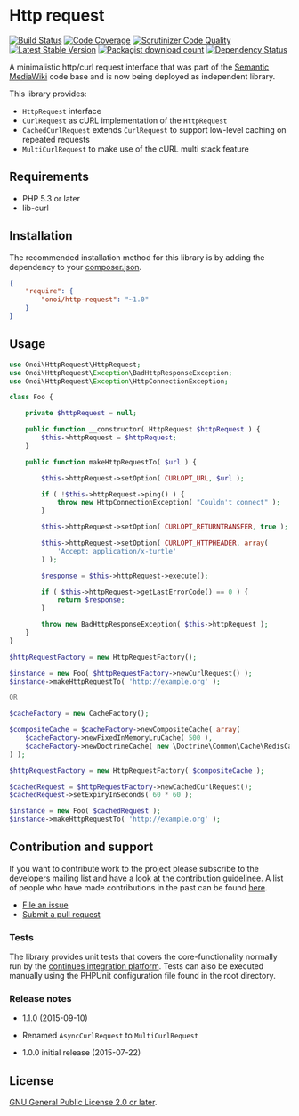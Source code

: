 # Http request

[![Build Status](https://secure.travis-ci.org/onoi/http-request.svg?branch=master)](http://travis-ci.org/onoi/http-request)
[![Code Coverage](https://scrutinizer-ci.com/g/onoi/http-request/badges/coverage.png?b=master)](https://scrutinizer-ci.com/g/onoi/http-request/?branch=master)
[![Scrutinizer Code Quality](https://scrutinizer-ci.com/g/onoi/http-request/badges/quality-score.png?b=master)](https://scrutinizer-ci.com/g/onoi/http-request/?branch=master)
[![Latest Stable Version](https://poser.pugx.org/onoi/http-request/version.png)](https://packagist.org/packages/onoi/http-request)
[![Packagist download count](https://poser.pugx.org/onoi/http-request/d/total.png)](https://packagist.org/packages/onoi/http-request)
[![Dependency Status](https://www.versioneye.com/php/onoi:http-request/badge.png)](https://www.versioneye.com/php/onoi:http-request)

A minimalistic http/curl request interface that was part of the [Semantic MediaWiki][smw] code base and
is now being deployed as independent library.

This library provides:

- `HttpRequest` interface
- `CurlRequest` as cURL implementation of the `HttpRequest`
- `CachedCurlRequest` extends `CurlRequest` to support low-level caching on repeated requests
- `MultiCurlRequest` to make use of the cURL multi stack feature

## Requirements

- PHP 5.3 or later
- lib-curl

## Installation

The recommended installation method for this library is by adding the
dependency to your [composer.json][composer].

```json
{
	"require": {
		"onoi/http-request": "~1.0"
	}
}
```

## Usage

```php
use Onoi\HttpRequest\HttpRequest;
use Onoi\HttpRequest\Exception\BadHttpResponseException;
use Onoi\HttpRequest\Exception\HttpConnectionException;

class Foo {

	private $httpRequest = null;

	public function __constructor( HttpRequest $httpRequest ) {
		$this->httpRequest = $httpRequest;
	}

	public function makeHttpRequestTo( $url ) {

		$this->httpRequest->setOption( CURLOPT_URL, $url );

		if ( !$this->httpRequest->ping() ) {
			throw new HttpConnectionException( "Couldn't connect" );
		}

		$this->httpRequest->setOption( CURLOPT_RETURNTRANSFER, true );

		$this->httpRequest->setOption( CURLOPT_HTTPHEADER, array(
			'Accept: application/x-turtle'
		) );

		$response = $this->httpRequest->execute();

		if ( $this->httpRequest->getLastErrorCode() == 0 ) {
			return $response;
		}

		throw new BadHttpResponseException( $this->httpRequest );
	}
}
```
```php
$httpRequestFactory = new HttpRequestFactory();

$instance = new Foo( $httpRequestFactory->newCurlRequest() );
$instance->makeHttpRequestTo( 'http://example.org' );

OR

$cacheFactory = new CacheFactory();

$compositeCache = $cacheFactory->newCompositeCache( array(
	$cacheFactory->newFixedInMemoryLruCache( 500 ),
	$cacheFactory->newDoctrineCache( new \Doctrine\Common\Cache\RedisCache() )
) );

$httpRequestFactory = new HttpRequestFactory( $compositeCache );

$cachedRequest = $httpRequestFactory->newCachedCurlRequest();
$cachedRequest->setExpiryInSeconds( 60 * 60 );

$instance = new Foo( $cachedRequest );
$instance->makeHttpRequestTo( 'http://example.org' );
```

## Contribution and support

If you want to contribute work to the project please subscribe to the
developers mailing list and have a look at the [contribution guidelinee](/CONTRIBUTING.md). A list of people who have made contributions in the past can be found [here][contributors].

* [File an issue](https://github.com/onoi/http-request/issues)
* [Submit a pull request](https://github.com/onoi/http-request/pulls)

### Tests

The library provides unit tests that covers the core-functionality normally run by the [continues integration platform][travis]. Tests can also be executed manually using the PHPUnit configuration file found in the root directory.

### Release notes

* 1.1.0 (2015-09-10)
 - Renamed `AsyncCurlRequest` to `MultiCurlRequest`

* 1.0.0 initial release (2015-07-22)

## License

[GNU General Public License 2.0 or later][license].

[composer]: https://getcomposer.org/
[contributors]: https://github.com/onoi/http-request/graphs/contributors
[license]: https://www.gnu.org/copyleft/gpl.html
[travis]: https://travis-ci.org/onoi/http-request
[smw]: https://github.com/SemanticMediaWiki/SemanticMediaWiki/
